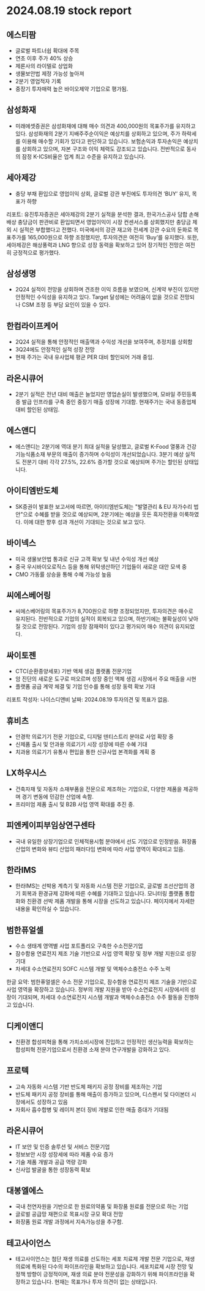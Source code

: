 # 2024.08.19 stock report
## 에스티팜
- 글로벌 파트너쉽 확대에 주목
- 연초 이후 주가 40% 상승
- 제론사의 라이텔로 상업화
- 생물보안법 제정 가능성 높아져
- 2분기 영업적자 기록
- 중장기 투자매력 높은 바이오제약 기업으로 평가됨.
## 삼성화재
- 미래에셋증권은 삼성화재에 대해 매수 의견과 400,000원의 목표주가를 유지하고 있다. 삼성화재의 2분기 지배주주순이익은 예상치를 상회하고 있으며, 주가 하락세를 이용해 매수할 기회가 있다고 판단하고 있습니다. 보험손익과 투자손익은 예상치를 상회하고 있으며, 자본 구조와 이익 체력도 강조되고 있습니다. 전반적으로 동사의 잠정 K-ICS비율은 업계 최고 수준을 유지하고 있습니다.
## 세아제강
- 충당 부채 환입으로 영업이익 상회, 글로벌 강관 부진에도 투자의견 ‘BUY’ 유지, 목표가 하향

리포트:
유진투자증권은 세아제강의 2분기 실적을 분석한 결과, 한국가스공사 담합 손해배상 충당금이 판관비로 환입되면서 영업이익이 시장 컨센서스를 상회했지만 충당금 제외 시 실적은 부합했다고 전했다. 미국에서의 강관 재고와 전세계 강관 수요의 둔화로 목표주가를 165,000원으로 하향 조정했지만, 투자의견은 여전히 ‘Buy’를 유지했다. 또한, 세아제강은 해상풍력과 LNG 향으로 성장 동력을 확보하고 있어 장기적인 전망은 여전히 긍정적으로 평가했다.
## 삼성생명
- 2Q24 실적이 전망을 상회하며 견조한 이익 흐름을 보였으며, 신계약 부진이 있지만 안정적인 수익성을 유지하고 있다. Target 달성에는 어려움이 없을 것으로 전망되나 CSM 조정 등 부담 요인이 있을 수 있다.
## 한컴라이프케어
- 2Q24 실적을 통해 안정적인 매출액과 수익성 개선을 보여주며, 추정치를 상회함
- 3Q24에도 안정적인 실적 성장 전망
- 현재 주가는 국내 유사업체 평균 PER 대비 할인되어 거래 중임.
## 라온시큐어
- 2분기 실적은 전년 대비 매출은 늘었지만 영업손실이 발생했으며, 모바일 주민등록증 발급 인프라를 구축 중인 중장기 매출 성장에 기대함. 현재주가는 국내 동종업체 대비 할인된 상태임.
## 에스앤디
- 에스앤디는 2분기에 역대 분기 최대 실적을 달성했고, 글로벌 K-Food 열풍과 건강기능식품소재 부문의 매출이 증가하며 수익성이 개선되었습니다. 3분기 예상 실적도 전분기 대비 각각 27.5%, 22.6% 증가할 것으로 예상되며 주가는 할인된 상태입니다.
## 아이티엠반도체
- SK증권이 발표한 보고서에 따르면, 아이티엠반도체는 "발열관리 & EU 자가수리 법안"으로 수혜를 받을 것으로 예상되며, 2분기에는 예상을 웃돈 흑자전환을 이룩하였다. 이에 대한 향후 성과 개선이 기대되는 것으로 보고 있다.
## 바이넥스
- 미국 생물보안법 통과로 신규 고객 확보 및 내년 수익성 개선 예상
- 중국 우시바이오로직스 등을 통해 위탁생산하던 기업들이 새로운 대안 모색 중
- CMO 가동률 상승을 통해 수혜 가능성 높음
## 씨에스베어링
- 씨에스베어링의 목표주가가 8,700원으로 하향 조정되었지만, 투자의견은 매수로 유지된다. 전반적으로 기업의 실적이 회복되고 있으며, 하반기에는 불확실성이 낮아질 것으로 전망된다. 기업의 성장 잠재력이 있다고 평가되어 매수 의견이 유지되었다.
## 싸이토젠
- CTC(순환종양세포) 기반 액체 생검 플랫폼 전문기업
- 암 진단의 새로운 도구로 떠오르며 성장 중인 액체 생검 시장에서 주요 매출을 시현
- 플랫폼 공급 계약 체결 및 기업 인수를 통해 성장 동력 확보 기대

리포트 작성자: 나이스디앤비
날짜: 2024.08.19
투자의견 및 목표가 없음.
## 휴비츠
- 안경학 의료기기 전문 기업으로, 디지털 덴티스트리 분야로 사업 확장 중
- 신제품 출시 및 안과용 의료기기 시장 성장에 따른 수혜 기대
- 치과용 의료기기 유통사 편입을 통한 신규사업 본격화를 계획 중
## LX하우시스
- 건축자재 및 자동차 소재부품을 전문으로 제조하는 기업으로, 다양한 제품을 제공하며 경기 변동에 민감한 산업에 속함.
- 프리미엄 제품 출시 및 B2B 사업 영역 확대를 추진 중.
## 피엔케이피부임상연구센타
- 국내 유일한 상장기업으로 인체적용시험 분야에서 선도 기업으로 인정받음. 화장품 산업의 변화와 뷰티 산업의 패러다임 변화에 따라 사업 영역이 확대되고 있음.
## 한라IMS
- 한라IMS는 선박용 계측기 및 자동화 시스템 전문 기업으로, 글로벌 조선산업의 경기 회복과 환경규제 강화에 따른 수혜를 기대하고 있습니다. 모니터링 플랫폼 통합화와 친환경 선박 제품 개발을 통해 시장을 선도하고 있습니다. 페이지에서 자세한 내용을 확인하실 수 있습니다.
## 범한퓨얼셀
- 수소 생태계 영역별 사업 포트폴리오 구축한 수소전문기업
- 잠수함용 연료전지 제조 기술 기반으로 사업 영역 확장 및 정부 개발 지원으로 성장 기대
- 차세대 수소연료전지 SOFC 시스템 개발 및 액체수소충전소 수주 노력

한글 요약:
범한퓨얼셀은 수소 전문 기업으로, 잠수함용 연료전지 제조 기술을 기반으로 사업 영역을 확장하고 있습니다. 정부의 개발 지원을 받아 수소연료전지 시장에서의 성장이 기대되며, 차세대 수소연료전지 시스템 개발과 액체수소충전소 수주 활동을 진행하고 있습니다.
## 디케이앤디
- 친환경 합성피혁을 통해 가치소비시장에 진입하고 안정적인 생산능력을 확보하는 합성피혁 전문기업으로서 친환경 소재 분야 연구개발을 강화하고 있다.
## 프로텍
- 고속 자동화 시스템 기반 반도체 패키지 공정 장비를 제조하는 기업
- 반도체 패키지 공정 장비를 통해 매출이 증가하고 있으며, 디스펜서 및 다이본더 시장에서도 성장하고 있음
- 자회사 흡수합병 및 레이저 본더 장비 개발로 인한 매출 증대가 기대됨
## 라온시큐어
- IT 보안 및 인증 솔루션 및 서비스 전문기업
- 정보보안 시장 성장세에 따라 제품 수요 증가
- 기술 제품 개발과 공급 역량 강화
- 신사업 발굴을 통한 성장동력 확보
## 대봉엘에스
- 국내 천연자원을 기반으로 한 원료의약품 및 화장품 원료를 전문으로 하는 기업
- 글로벌 공급망 재편으로 목표시장 규모 확대 전망
- 화장품 원료 개발 과정에서 지속가능성을 추구함.
## 테고사이언스
- 테고사이언스는 첨단 재생 의료를 선도하는 세포 치료제 개발 전문 기업으로, 재생 의료에 특화된 다수의 파이프라인을 확보하고 있습니다. 세포치료제 시장 전망 및 정책 방향이 긍정적이며, 재생 의료 분야 전문성을 강화하기 위해 파이프라인을 확장하고 있습니다. 현재는 목표가나 투자 의견이 없는 상태입니다.
